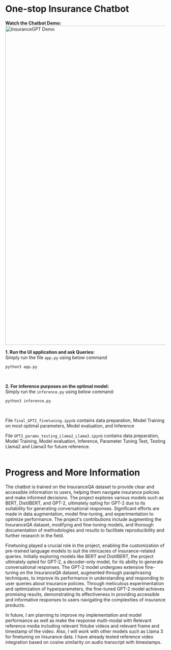 # One-stop Insurance Chatbot

**Watch the Chatbot Demo:**  
<img src="https://github.com/raj-maharajwala/Insurance-Chatbot-Fine-tuning-GPT2-Llama2/assets/95955903/7f0f0b78-dd78-4928-91f7-ef46905d9c27" alt="InsuranceGPT Demo" width="1000">

**1. Run the UI application and ask Queries:**<br>
Simply run the file `app.py` using below command 
```{python} 
python3 app.py 
```
<br>

**2. For inference purposes on the optimal model:**<br>
Simply run the `inference.py` using below command:
```{python} 
python3 inference.py 
```
<br>

File `final_GPT2_finetuning.ipynb` contains data preparation, Model Training on most optimal parameters, Model evaluation, and Inference

File `GPT2_params_testing_Llama2_Llama3.ipynb` contains data preparation, Model Training, Model evaluation, Inference, Parameter Tuning Test, Testing Llama2 and Llama3 for future reference.
<br><br>

# Progress and More Information

The chatbot is trained on the InsuranceQA dataset to provide clear and accessible information to users, helping them navigate insurance policies and make informed decisions. The project explores various models such as BERT, DistilBERT, and GPT-2, ultimately opting for GPT-2 due to its suitability for generating conversational responses. Significant efforts are made in data augmentation, model fine-tuning, and experimentation to optimize performance. The project's contributions include augmenting the InsuranceQA dataset, modifying and fine-tuning models, and thorough documentation of methodologies and results to facilitate reproducibility and further research in the field.

Finetuning played a crucial role in the project, enabling the customization of pre-trained language models to suit the intricacies of insurance-related queries. Initially exploring models like BERT and DistilBERT, the project ultimately opted for GPT-2, a decoder-only model, for its ability to generate conversational responses. The GPT-2 model undergoes extensive fine-tuning on the InsuranceQA dataset, augmented through paraphrasing techniques, to improve its performance in understanding and responding to user queries about insurance policies. Through meticulous experimentation and optimization of hyperparameters, the fine-tuned GPT-2 model achieves promising results, demonstrating its effectiveness in providing accessible and informative responses to users navigating the complexities of insurance products.

In future, I am planning to improve my implementation and model performance as well as make the response multi-modal with Relevant reference media including relevant Yotube videos and relevant frame and timestamp of the video. Also, I will work with other models such as Llama 3 for finetuning on Insurance data. I have already tested reference video integration based on cosine similarity on audio transcript with timestamps.

